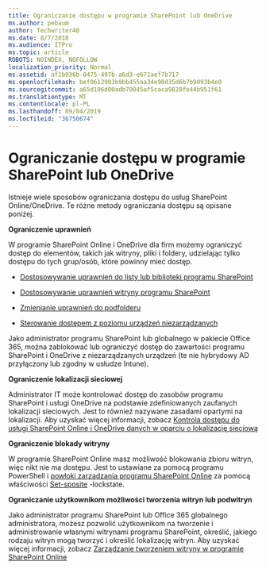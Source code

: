 ```yaml
---
title: Ograniczanie dostępu w programie SharePoint lub OneDrive
ms.author: pebaum
author: Techwriter40
ms.date: 8/7/2018
ms.audience: ITPro
ms.topic: article
ROBOTS: NOINDEX, NOFOLLOW
localization_priority: Normal
ms.assetid: af1b936b-0475-497b-a6d3-e671aef7b717
ms.openlocfilehash: bef0612903b9bb455aa34e90d35d6b7b9093b4e0
ms.sourcegitcommit: a65d196d00adb70045af5caca9828fe44b951f61
ms.translationtype: MT
ms.contentlocale: pl-PL
ms.lasthandoff: 09/04/2019
ms.locfileid: "36750674"
---
```

# <a name="restrict-access-in-sharepoint-or-onedrive"></a>Ograniczanie dostępu w programie SharePoint lub OneDrive

Istnieje wiele sposobów ograniczania dostępu do usług SharePoint Online/OneDrive. Te różne metody ograniczania dostępu są opisane poniżej. 

**Ograniczenie uprawnień**

W programie SharePoint Online i OneDrive dla firm możemy ograniczyć dostęp do elementów, takich jak witryny, pliki i foldery, udzielając tylko dostępu do tych grup/osób, które powinny mieć dostęp.

- [Dostosowywanie uprawnień do listy lub biblioteki programu SharePoint](https://support.office.com/article/Customize-permissions-for-a-SharePoint-list-or-library-02d770f3-59eb-4910-a608-5f84cc297782)

- [Dostosowywanie uprawnień witryny programu SharePoint](https://docs.microsoft.com/sharepoint/customize-sharepoint-site-permissions)

- [Zmienianie uprawnień do podfolderu](https://support.office.com/article/Change-the-permissions-on-a-subfolder-5427BD7C-F20A-4F75-8CF2-5359DD45A1A6)

- [Sterowanie dostępem z poziomu urządzeń niezarządzanych](https://docs.microsoft.com/sharepoint/control-access-from-unmanaged-devices)

Jako administrator programu SharePoint lub globalnego w pakiecie Office 365, można zablokować lub ograniczyć dostęp do zawartości programu SharePoint i OneDrive z niezarządzanych urządzeń (te nie hybrydowy AD przyłączony lub zgodny w usłudze Intune).

**Ograniczenie lokalizacji sieciowej**

Administrator IT może kontrolować dostęp do zasobów programu SharePoint i usługi OneDrive na podstawie zdefiniowanych zaufanych lokalizacji sieciowych. Jest to również nazywane zasadami opartymi na lokalizacji. Aby uzyskać więcej informacji, zobacz [Kontrola dostępu do usługi SharePoint Online i OneDrive danych w oparciu o lokalizację sieciową](https://docs.microsoft.com/sharepoint/control-access-based-on-network-location)

**Ograniczenie blokady witryny** 

W programie SharePoint Online masz możliwość blokowania zbioru witryn, więc nikt nie ma dostępu. Jest to ustawiane za pomocą programu PowerShell i [powłoki zarządzania programu SharePoint Online](https://docs.microsoft.com/powershell/sharepoint/sharepoint-online/connect-sharepoint-online?view=sharepoint-ps) za pomocą właściwości [Set-sposite](https://docs.microsoft.com/powershell/module/sharepoint-online/set-sposite?view=sharepoint-ps) -lockstate.

**Ograniczanie użytkownikom możliwości tworzenia witryn lub podwitryn**

Jako administrator programu SharePoint lub Office 365 globalnego administratora, możesz pozwolić użytkownikom na tworzenie i administrowanie własnymi witrynami programu SharePoint, określić, jakiego rodzaju witryn mogą tworzyć i określić lokalizację witryn. Aby uzyskać więcej informacji, zobacz [Zarządzanie tworzeniem witryny w programie SharePoint Online](https://docs.microsoft.com/sharepoint/manage-site-creation)

